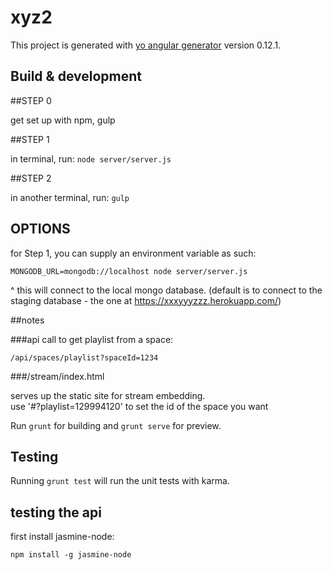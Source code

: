 # xyz2

This project is generated with [yo angular generator](https://github.com/yeoman/generator-angular)
version 0.12.1.

## Build & development


##STEP 0

get set up with npm, gulp

##STEP 1

in terminal, run: `node server/server.js`

##STEP 2

in another terminal, run: `gulp`

## OPTIONS

for Step 1, you can supply an environment variable as such:

`MONGODB_URL=mongodb://localhost node server/server.js`

^ this will connect to the local mongo database. (default is to connect to the staging database - the one at https://xxxyyyzzz.herokuapp.com/)

##notes

###api call to get playlist from a space:

`/api/spaces/playlist?spaceId=1234`

###/stream/index.html

serves up the static site for stream embedding.  
use '#?playlist=129994120' to set the id of the space you want



Run `grunt` for building and `grunt serve` for preview.

## Testing

Running `grunt test` will run the unit tests with karma.


## testing the api

first install jasmine-node:

`npm install -g jasmine-node`